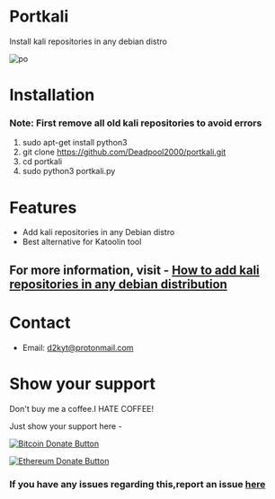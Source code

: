 # Portkali
Install kali repositories in any debian distro

![po](https://user-images.githubusercontent.com/32305505/58076235-58cc4080-7bc7-11e9-9d89-a56a323c2702.png)


# Installation
### Note: First remove all old kali repositories to avoid errors
1) sudo apt-get install python3
2) git clone https://github.com/Deadpool2000/portkali.git
3) cd portkali
4) sudo python3 portkali.py

# Features
- Add kali repositories in any Debian distro
- Best alternative for Katoolin tool


## For more information, visit - [How to add kali repositories in any debian distribution](https://mrhacker7.blogspot.com/2021/09/how-to-install-kali-linux-repositories.html)


# Contact
- Email: d2kyt@protonmail.com


# Show your support

Don't buy me a coffee.I HATE COFFEE!

Just show your support here -

[![Bitcoin Donate Button](https://deadpool2000.github.io/bitcoin-395-920580(1).png)](https://deadpool2000.github.io/btc.html)

[![Ethereum Donate Button](https://deadpool2000.github.io/New%20Project(1).png)](https://deadpool2000.github.io/eth.html)



### If you have any issues regarding this,report an issue [here](https://github.com/Deadpool2000/portkali/issues)


